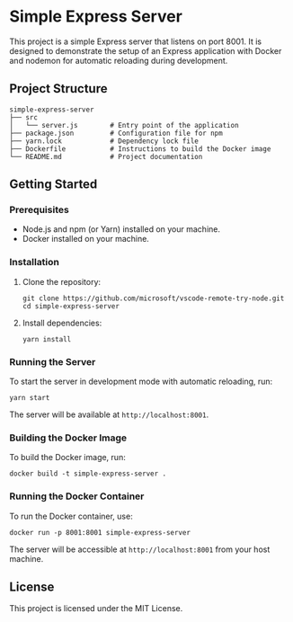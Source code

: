# Simple Express Server

This project is a simple Express server that listens on port 8001. It is designed to demonstrate the setup of an Express application with Docker and nodemon for automatic reloading during development.

## Project Structure

```
simple-express-server
├── src
│   └── server.js        # Entry point of the application
├── package.json         # Configuration file for npm
├── yarn.lock            # Dependency lock file
├── Dockerfile           # Instructions to build the Docker image
└── README.md            # Project documentation
```

## Getting Started

### Prerequisites

- Node.js and npm (or Yarn) installed on your machine.
- Docker installed on your machine.

### Installation

1. Clone the repository:

   ```
   git clone https://github.com/microsoft/vscode-remote-try-node.git
   cd simple-express-server
   ```

2. Install dependencies:

   ```
   yarn install
   ```

### Running the Server

To start the server in development mode with automatic reloading, run:

```
yarn start
```

The server will be available at `http://localhost:8001`.

### Building the Docker Image

To build the Docker image, run:

```
docker build -t simple-express-server .
```

### Running the Docker Container

To run the Docker container, use:

```
docker run -p 8001:8001 simple-express-server
```

The server will be accessible at `http://localhost:8001` from your host machine.

## License

This project is licensed under the MIT License.